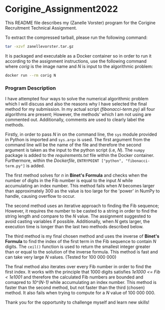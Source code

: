 # Corigine_Assignment2022

This README file describes my (Zanelle Vorster) program for the Corigine Recruitment Technical Assignment. 

To extract the compressed tarball, please run the following command:

```bash
tar -xzvf zanellevorster.tar.gz
```

It is packaged and executable as a Docker container so in order to run it according to the assignment instructions, use the following command where *corig* is the image name and *N* is input to the algorithmic problem:

```bash
docker run --rm corig N
```
### Program Description

I have attempted four ways to solve the numerical algorithmic problem which I will discuss and also the reasons why I have selected the final method for my submission. In my actual script *(fibonacci-term.py)* all four algorithms are present; However, the methods' which I am not using are commented out. Additionally, comments are used to clearly label the methods.

Firstly, in order to pass *N* in on the command line, the `sys` module provided in Python is imported and `sys.argv` is used. The first argument from the command line will be the name of the file and therefore the second argument is taken as the input to the python script (i.e, *N*). The `numpy` package is added to the *requirements.txt* file within the Docker container. Furthermore, within the *Dockerfile*, `ENTRYPOINT ["python", "fibonacci-term.py"]` is added. 


The first method solves for *n* in  **Binet's Formula** and checks when the number of digits in the Fib number is equal to the input *N* while accumulating an index number. This method fails when *N* becomes larger than approximately 300 as the value is too large for the 'power' in NumPy to handle, causing overflow to occur. 

The second method uses an iterative approach to finding the Fib sequence; However, it requires the number to be casted to a string in order to find the string length and compare to the *N* value. The assignment suggested to avoid casting variables if possible. Additionally, when *N* gets larger, the execution time is longer than the last two methods described below. 

The third method is my final chosen method and uses the inverse of **Binet's Formula** to find the index of the first term in the Fib sequence to contain *N* digits. The `ceil()` function is used to return the smallest integer greater than or equal to the solution of the inverse formula. This method is fast and can take very large *N* values. (Tested for 100 000 000)

The final method also iterates over every Fib number in order to find the first index. It works with the principle that 1000 digits satisfies *1e1000 <= Fib < 1e1001* and therefore the calculated Fib numbers are bounded and comapred to *10^(N-1)* while accumulating an index number. This method is faster than the second method, but not faster than the third (chosen) method. It also fails when trying to compute for a *N* value of 100 000 000. 

Thank you for the opportunity to challenge myself and learn new skills!
